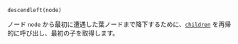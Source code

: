 ```
descendleft(node)
```

ノード `node` から最初に遭遇した葉ノードまで降下するために、[`children`](@ref) を再帰的に呼び出し、最初の子を取得します。

